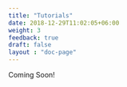 ```yaml
---
title: "Tutorials"
date: 2018-12-29T11:02:05+06:00
weight: 3
feedback: true
draft: false
layout : "doc-page"
---
```


Coming Soon!